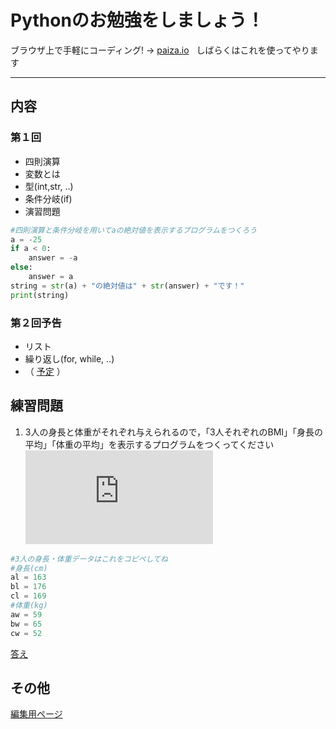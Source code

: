 # Pythonのお勉強をしましょう！  

ブラウザ上で手軽にコーディング! → [paiza.io](https://paiza.io/ja)  
しばらくはこれを使ってやります
* * *

## 内容  
### 第１回  
- 四則演算  
- 変数とは  
- 型(int,str, ..)  
- 条件分岐(if)  
- 演習問題  
```python
#四則演算と条件分岐を用いてaの絶対値を表示するプログラムをつくろう
a = -25
if a < 0:
    answer = -a
else:
    answer = a
string = str(a) + "の絶対値は" + str(answer) + "です！"
print(string)
```


### 第２回予告  
- リスト  
- 繰り返し(for, while, ..)
- （ [予定](./2.html) ）

## 練習問題 
1. 3人の身長と体重がそれぞれ与えられるので，「3人それぞれのBMI」「身長の平均」「体重の平均」を表示するプログラムをつくってください  
![eq1](https://latex.codecogs.com/svg.latex?%7B%5Ccolor%7BGreen%7D%20%5Ctextup%7BBMI%7D%3D%5Cfrac%7B%5Ctextup%7Bweight%5Bkg%5D%7D%7D%7B%28%5Ctextup%7Bheight%5Bm%5D%7D%29%5E2%7D%7D)
```python
#3人の身長・体重データはこれをコピペしてね
#身長(cm)
al = 163
bl = 176
cl = 169
#体重(kg)
aw = 59
bw = 65
cw = 52
```
[答え](./answer.html)  

## その他

 [編集用ページ](https://github.com/Ray-mech/learnPython/edit/master/index.md)  
